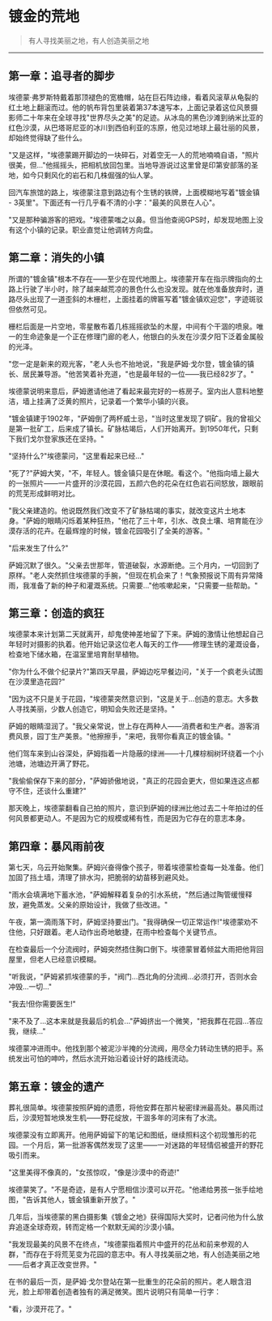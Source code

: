# 镀金的荒地

> 有人寻找美丽之地，有人创造美丽之地

---

## 第一章：追寻者的脚步

埃德蒙·弗罗斯特戴着那顶褪色的宽檐帽，站在巨石阵边缘，看着风滚草从龟裂的红土地上翻滚而过。他的帆布背包里装着第37本速写本，上面记录着这位风景摄影师二十年来在全球寻找"世界尽头之美"的足迹。从冰岛的黑色沙滩到纳米比亚的红色沙漠，从巴塔哥尼亚的冰川到西伯利亚的冻原，他见过地球上最壮丽的风景，却始终觉得缺了些什么。

"又是这样，"埃德蒙踢开脚边的一块碎石，对着空无一人的荒地喃喃自语，"照片很美，但..."他摇摇头，把相机放回包里。当地导游说过这里曾是印第安部落的圣地，如今只剩风化的岩石和几株倔强的仙人掌。

回汽车旅馆的路上，埃德蒙注意到路边有个生锈的铁牌，上面模糊地写着"镀金镇 - 3英里"。下面还有一行几乎看不清的小字："最美的风景在人心"。

"又是那种骗游客的把戏。"埃德蒙嗤之以鼻。但当他查阅GPS时，却发现地图上没有这个小镇的记录。职业直觉让他调转方向盘。

## 第二章：消失的小镇

所谓的"镀金镇"根本不存在——至少在现代地图上。埃德蒙开车在指示牌指向的土路上行驶了半小时，除了越来越荒凉的景色什么也没发现。就在他准备放弃时，道路尽头出现了一道歪斜的木栅栏，上面挂着的牌匾写着"镀金镇欢迎您"，字迹斑驳但依然可见。

栅栏后面是一片空地，零星散布着几栋摇摇欲坠的木屋，中间有个干涸的喷泉。唯一的生命迹象是一个正在修理门廊的老人，他银白的头发在沙漠夕阳下泛着金属般的光泽。

"您一定是新来的观光客，"老人头也不抬地说，"我是萨姆·戈尔登，镀金镇的镇长、居民兼导游。"他苦笑着补充道，"也是最年轻的一位——我已经82岁了。"

埃德蒙说明来意后，萨姆邀请他进了看起来最完好的一栋房子。室内出人意料地整洁，墙上挂满了泛黄的照片，记录着一个繁华小镇的兴衰。

"镀金镇建于1902年，"萨姆倒了两杯威士忌，"当时这里发现了铜矿。我的曾祖父是第一批矿工，后来成了镇长。矿脉枯竭后，人们开始离开。到1950年代，只剩下我们戈尔登家族还在坚持。"

"坚持什么?"埃德蒙问，"这里看起来已经..."

"死了?"萨姆大笑，"不，年轻人。镀金镇只是在休眠。看这个。"他指向墙上最大的一张照片——一片盛开的沙漠花园，五颜六色的花朵在红色岩石间怒放，跟眼前的荒芜形成鲜明对比。

"我父亲建造的。他说既然我们改变不了矿脉枯竭的事实，就改变这片土地本身。"萨姆的眼睛闪烁着某种狂热，"他花了三十年，引水、改良土壤、培育能在沙漠存活的花卉。在最辉煌的时候，镀金花园吸引了全美的游客。"

"后来发生了什么?"

萨姆沉默了很久。"父亲去世那年，管道破裂，水源断绝。三个月内，一切回到了原样。"老人突然抓住埃德蒙的手腕，"但现在机会来了！气象预报说下周有异常降雨，我准备了新的种子和灌溉系统。只需要..."他咳嗽起来，"只需要一些帮助。"

## 第三章：创造的疯狂

埃德蒙本来计划第二天就离开，却鬼使神差地留了下来。萨姆的激情让他想起自己年轻时对摄影的执着。他开始记录这位老人每天的工作——修理生锈的灌溉设备，检查地下储水箱，在温室里培育耐旱植物。

"你为什么不做个纪录片?"第四天早晨，萨姆边吃早餐边问，"关于一个疯老头试图在沙漠里造花园?"

"因为这不只是关于花园，"埃德蒙突然意识到，"这是关于...创造的意志。大多数人寻找美丽，少数人创造它，明知会失败还是坚持。"

萨姆的眼睛湿润了。"我父亲常说，世上存在两种人——消费者和生产者。游客消费风景，园丁生产美景。"他擦擦手，"来吧，我带你看真正的镀金镇。"

他们驾车来到山谷深处，萨姆指着一片隐蔽的绿洲——十几棵棕榈树环绕着一个小池塘，池塘边开满了野花。

"我偷偷保存下来的部分，"萨姆骄傲地说，"真正的花园会更大，但如果连这点都守不住，还谈什么重建?"

那天晚上，埃德蒙翻看自己拍的照片，意识到萨姆的绿洲比他过去二十年拍过的任何风景都更动人。不是因为它的规模或稀有性，而是因为它存在的意志本身。

## 第四章：暴风雨前夜

第七天，乌云开始聚集。萨姆兴奋得像个孩子，带着埃德蒙检查每一处准备。他们加固了挡土墙，清理了排水沟，把脆弱的幼苗移到避风处。

"雨水会填满地下蓄水池，"萨姆解释着复杂的引水系统，"然后通过陶管缓慢释放，避免蒸发。父亲的原始设计，我做了些改进。"

午夜，第一滴雨落下时，萨姆坚持要出门。"我得确保一切正常运作!"埃德蒙劝不住他，只好跟着。老人动作出奇地敏捷，在雨中检查每个关键节点。

在检查最后一个分流阀时，萨姆突然捂住胸口倒下。埃德蒙冒着倾盆大雨把他背回屋里，但老人已经意识模糊。

"听我说，"萨姆紧抓埃德蒙的手，"阀门...西北角的分流阀...必须打开，否则水会冲毁...一切..."

"我去!但你需要医生!"

"来不及了...这本来就是我最后的机会..."萨姆挤出一个微笑，"把我葬在花园...答应我，继续..."

埃德蒙冲进雨中。他找到那个被泥沙半掩的分流阀，用尽全力转动生锈的把手。系统发出可怕的呻吟，然后水流开始沿着设计好的路线流动。

## 第五章：镀金的遗产

葬礼很简单。埃德蒙按照萨姆的遗愿，将他安葬在那片秘密绿洲最高处。暴风雨过后，沙漠短暂地焕发生机——野花绽放，干涸多年的河床有了水流。

埃德蒙没有立即离开。他用萨姆留下的笔记和图纸，继续照料这个初现雏形的花园。一个月后，第一批游客偶然发现了这里——一对迷路的年轻情侣被盛开的野花吸引而来。

"这里美得不像真的，"女孩惊叹，"像是沙漠中的奇迹!"

埃德蒙笑了。"不是奇迹，是有人宁愿相信沙漠可以开花。"他递给男孩一张手绘地图，"告诉其他人，镀金镇重新开放了。"

几年后，当埃德蒙的黑白摄影集《镀金之地》获得国际大奖时，记者问他为什么放弃追逐全球奇观，转而定格一个默默无闻的沙漠小镇。

"我发现最美的风景不在终点，"埃德蒙指着照片中盛开的花丛和前来参观的人群，"而存在于将荒芜变为花园的意志中。有人寻找美丽之地，有人创造美丽之地——后者才真正改变世界。"

在书的最后一页，是萨姆·戈尔登站在第一批重生的花朵前的照片。老人眼含泪光，脸上却带着创造者独有的满足微笑。图片说明只有简单一行字：

"看，沙漠开花了。"